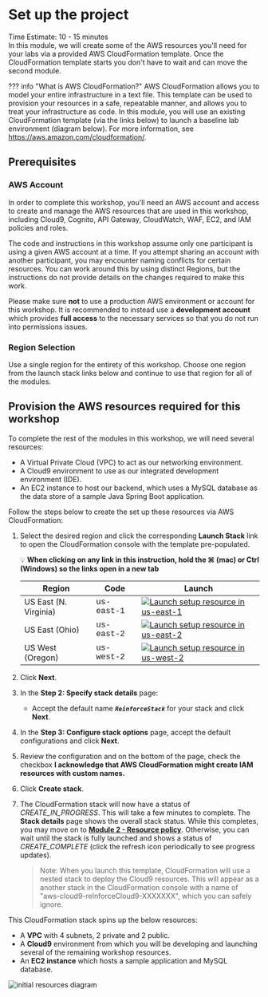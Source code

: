 # Set up the project
Time Estimate: 10 - 15 minutes  
In this module, we will create some of the AWS resources you'll need for your labs via a provided AWS CloudFormation template. Once the CloudFormation template starts you don't have to wait and can move the second module.

??? info "What is AWS CloudFormation?"
    AWS CloudFormation allows you to model your entire infrastructure in a text file. This template can be used to provision your resources in a safe, repeatable manner, and allows you to treat your infrastructure as code. In this module, you will use an existing CloudFormation template (via the links below) to launch a baseline lab environment (diagram below). For more information, see https://aws.amazon.com/cloudformation/. 

## Prerequisites

### AWS Account
In order to complete this workshop, you'll need an AWS account and access to create and manage the AWS resources that are used in this workshop, including Cloud9, Cognito, API Gateway, CloudWatch, WAF, EC2, and IAM policies and roles.

The code and instructions in this workshop assume only one participant is using a given AWS account at a time. If you attempt sharing an account with another participant, you may encounter naming conflicts for certain resources. You can work around this by using distinct Regions, but the instructions do not provide details on the changes required to make this work.

Please make sure __not__ to use a production AWS environment or account for this workshop. It is recommended to instead use a **development account** which provides **full access** to the necessary services so that you do not run into permissions issues.

### Region Selection
Use a single region for the entirety of this workshop. Choose one region from the launch stack links below and continue to use that region for all of the modules.



## Provision the AWS resources required for this workshop

To complete the rest of the modules in this workshop, we will need several resources:

* A Virtual Private Cloud (VPC) to act as our networking environment.
* A Cloud9 environment to use as our integrated development environment (IDE).
* An EC2 instance to host our backend, which uses a MySQL database as the data store of a sample Java Spring Boot application.

Follow the steps below to create the set up these resources via AWS CloudFormation:

1. Select the desired region and click the corresponding **Launch Stack** link to open the CloudFormation console with the template pre-populated.

	&#128161; **When clicking on any link in this instruction, hold the ⌘ (mac) or Ctrl (Windows) so the links open in a new tab**

	Region| Code | Launch
	------|------|-------
    US East (N. Virginia) | <span style="font-family:'Courier';">us-east-1</span> | [![Launch setup resource in us-east-1](../images/cfn-launch-stack.png)](https://console.aws.amazon.com/cloudformation/home?region=us-east-1#/stacks/new?stackName=ReinforceStack&templateURL=https://s3.amazonaws.com/workshop.reinforce.awsdemo.me/us-east-1/reinforce.yml)
    US East (Ohio) | <span style="font-family:'Courier';">us-east-2</span> | [![Launch setup resource in us-east-2](../images/cfn-launch-stack.png)](https://console.aws.amazon.com/cloudformation/home?region=us-east-2#/stacks/new?stackName=ReinforceStack&templateURL=https://s3.amazonaws.com/workshop.reinforce.awsdemo.me/us-east-2/reinforce.yml)
	US West (Oregon) | <span style="font-family:'Courier';">us-west-2</span> | [![Launch setup resource in us-west-2](../images/cfn-launch-stack.png)](https://console.aws.amazon.com/cloudformation/home?region=us-west-2#/stacks/new?stackName=ReinforceStack&templateURL=https://s3.amazonaws.com/workshop.reinforce.awsdemo.me/us-west-2/reinforce.yml)
	

1. Click **Next**.
1. In the **Step 2: Specify stack details** page:
	* Accept the default name ***`ReinforceStack`*** for your stack
	and click **Next**.
	
1. In the **Step 3: Configure stack options** page, accept the default configurations and click **Next**.
1. Review the configuration and on the bottom of the page, check the checkbox **I acknowledge that AWS CloudFormation might create IAM resources with custom names.**
1. Click **Create stack**.

1. The CloudFormation stack will now have a status of *CREATE_IN_PROGRESS*. This will take a few minutes to complete. The **Stack details** page shows the overall stack status. While this completes, you may move on to [**Module 2 - Resource policy**](/resource-policy/). Otherwise, you can wait until the stack is fully launched and shows a status of *CREATE_COMPLETE* (click the refresh icon periodically to see progress updates).

	> Note: When you launch this template, CloudFormation will use a nested stack to deploy the Cloud9 resources. This will appear as a another stack in the CloudFormation console with a name of "aws-cloud9-reInforceCloud9-XXXXXXX", which you can safely ignore.

This CloudFormation stack spins up the below resources:

* A **VPC** with 4 subnets, 2 private and 2 public. 
* A **Cloud9** environment from which you will be developing and launching several of the remaining workshop resources.
* An **EC2 instance** which hosts a sample application and MySQL database.

![initial resources diagram](../screenshots/architecture0.png)
